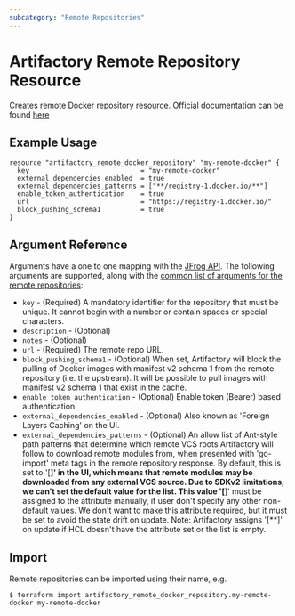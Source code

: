 ```yaml
---
subcategory: "Remote Repositories"
---
```

# Artifactory Remote Repository Resource

Creates remote Docker repository resource. 
Official documentation can be found [here](https://www.jfrog.com/confluence/display/JFROG/Docker+Registry)


## Example Usage

```hcl
resource "artifactory_remote_docker_repository" "my-remote-docker" {
  key                            = "my-remote-docker"
  external_dependencies_enabled  = true
  external_dependencies_patterns = ["**/registry-1.docker.io/**"]
  enable_token_authentication    = true
  url                            = "https://registry-1.docker.io/"
  block_pushing_schema1          = true
}
```

## Argument Reference

Arguments have a one to one mapping with the [JFrog API](https://www.jfrog.com/confluence/display/RTF/Repository+Configuration+JSON). 
The following arguments are supported, along with the [common list of arguments for the remote repositories](remote.md):

* `key` - (Required) A mandatory identifier for the repository that must be unique. It cannot begin with a number or
  contain spaces or special characters.
* `description` - (Optional)
* `notes` - (Optional)
* `url` - (Required) The remote repo URL.
* `block_pushing_schema1` - (Optional) When set, Artifactory will block the pulling of Docker images with manifest v2
  schema 1 from the remote repository (i.e. the upstream). It will be possible to pull images with manifest v2 schema 1
  that exist in the cache.
* `enable_token_authentication` - (Optional) Enable token (Bearer) based authentication.
* `external_dependencies_enabled` - (Optional) Also known as 'Foreign Layers Caching' on the UI.
* `external_dependencies_patterns` - (Optional) An allow list of Ant-style path patterns that determine which remote VCS roots Artifactory will
  follow to download remote modules from, when presented with 'go-import' meta tags in the remote repository response.
  By default, this is set to '[**]' in the UI, which means that remote modules may be downloaded from any external VCS source.
  Due to SDKv2 limitations, we can't set the default value for the list.
  This value '[**]' must be assigned to the attribute manually, if user don't specify any other non-default values.
  We don't want to make this attribute required, but it must be set to avoid the state drift on update. Note: Artifactory assigns
  '[**]' on update if HCL doesn't have the attribute set or the list is empty.

## Import

Remote repositories can be imported using their name, e.g.
```
$ terraform import artifactory_remote_docker_repository.my-remote-docker my-remote-docker
```
